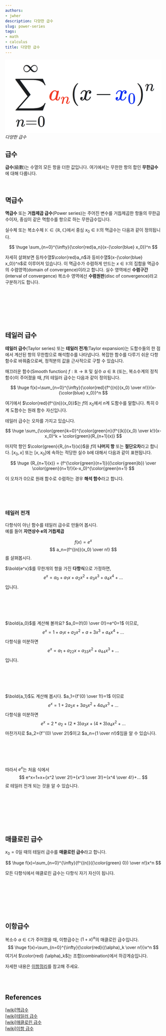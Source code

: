 ```yaml
---
authors:
- jwher
description: 다양한 급수
slug: power-series
tags:
- math
- calculus
title: 다양한 급수
---
```


![power series](power-series-formula.png)
*다양한 급수*

<!--truncate-->

## 급수
**급수**(級數)는 수열의 모든 항을 더한 값입니다.
여기에서는 무한한 항의 합인 **무한급수** 에 대해 다룹니다.

<br/>

## 멱급수
**멱급수** 또는 **거듭제곱 급수**(Power series)는 주어진 변수를 거듭제곱한 항들의 무한급수이자,
중심이 같은 멱함수를 항으로 하는 무한급수입니다.

실수체 또는 복소수체 $\mathbb{K} \in \{\mathbb{R,C}\}$에서 중심 $x_0 \in \mathbb{K}$의 멱급수는 다음과 같이 정의됩니다.

$$
\huge
\sum_{n=0}^{\infty}{\color{red}a_n}(x-{\color{blue} x_0})^n
$$

자세히 살펴보면 등차수열$\color{red}a_n$과 등비수열$(x-{\color{blue} x_0})^n$로 이루어져 있습니다.
이 멱급수가 수렴하게 만드는 $x \in \mathbb{K}$의 집합을 멱급수의 수렴영역(domain of convergence)이라고 합니다.
실수 영역에선 **수렴구간**(interval of convergence)
복소수 영역에선 **수렴원판**(disc of convergence)라고 구분하기도 합니다.

<br/><br/><br/><br/><br/><br/>

## 테일러 급수
**테일러 급수**(Taylor series) 또는 **테일러 전개**(Taylor expansion)는 도함수들의 한 점에서 계산된 항의 무한합으로 해석함수를 나타냅니다.
복잡한 함수를 다루기 쉬운 다항함수로 바꿔줌으로써, 정적분의 값을 근사적으로 구할 수 있습니다.

매끄러운 함수(Smooth function) $f:\mathbb{R} \rightarrow \mathbb{R}$ 및 실수 $a \in \mathbb{R}$
(또는, 복소수계의 정칙함수)이 주어졌을 때,
$f$의 테일러 급수는 다음과 같이 정의됩니다.

$$
\huge
f(x)=\sum_{n=0}^{\infty}{\color{red}{f^{(n)}(x_0) \over n!}}(x-{\color{blue} x_0})^n
$$

여기에서 $\color{red}{f^{(n)}(x_0)}$는 $f$의 $x_0$에서 $n$계 도함수를 말합니다.
특히 0계 도함수는 원래 함수 자신입니다.

테일러 급수는 오차를 가지고 있습니다.

$$
\huge
\sum_{\color{green}k=0}^{\color{green}n}{f^{(k)}(x_0) \over k!}(x-x_0)^k + \color{green}{R_{n+1}(x)}
$$

마지막 항인 $\color{green}{R_{n+1}(x)}$을 $f$의 **나머지 항** 또는 **절단오차**라고 합니다.
$[x_0,x]$ 또는 $[x,x_0]$에 속하는 적당한 실수 b에 대해서 다음과 같이 표현됩니다.

$$
\huge
{R_{n+1}(x)} = {f^{\color{green}(n+1)}({\color{green}b}) \over \color{green}(n+1)!}(x-x_0)^{\color{green}n+1}
$$

이 오차가 0으로 원래 함수로 수렴하는 경우 **해석 함수**라고 합니다.

<br/><br/><br/>

### 테일러 전개

다항식이 아닌 함수를 테일러 급수로 만들어 봅시다.  
예를 들어 **자연상수 e의 거듭제곱**

$$
f(x)=e^x
$$
$$
a_n={f^{(n)}(x_0) \over n!}
$$
를 살펴봅시다.

$\bold{e^x}$를 무한개의 항을 가진 **다항식**으로 가정하면,
$$
e^x=a_0+a_1x+a_2x^2+a_3x^3+a_4x^4+...
$$
입니다.

<br/><br/><br/><br/>

$\bold{a_0}$를 계산해 볼까요? $a_0={f(0) \over 0!}=e^0=1$ 이므로,
$$
e^x=1+a_1x+a_2x^2+a+3x^3+a_4x^4+...
$$
다항식을 미분하면
$$
e^x=a_1+a_22x+a_33x^2+a_44x^3+...
$$
입니다.

<br/><br/><br/><br/>

$\bold{a_1}$도 계산해 봅시다. $a_1={f'(0) \over 1!}=1$ 이므로
$$
e^x=1+2a_2x+3a_3x^2+4a_4x^3+...
$$
다항식을 미분하면
$$
e^x=2*a_2+(2*3)a_3x+(4*3)a_4x^2+...
$$
마찬가지로 $a_2={f''(0) \over 2!}$이고 $a_n={1 \over n!}$임을 알 수 있습니다.

<br/><br/><br/><br/>

따라서 $e^x$는 처음 식에서
$$
e^x=1+x+{x^2 \over 2!}+{x^3 \over 3!}+{x^4 \over 4!}+...
$$
로 테일러 전개 되는 것을 알 수 있습니다.

<br/><br/><br/><br/><br/><br/>

## 매클로린 급수
$x_0=0$일 때의 테일러 급수를 **매클로린 급수**라고 합니다.

$$
\huge
f(x)=\sum_{n=0}^{\infty}{f^{(n)}({\color{green} 0}) \over n!}x^n
$$

모든 다항식에서 매클로린 급수는 다항식 자기 자신이 됩니다.

<br/><br/><br/><br/><br/><br/>

## 이항급수

복소수 $a \in \mathbb C$가 주어졌을 때, 이항급수는 $(1+x)^\alpha$의 매클로린 급수입니다.
$$
\huge
f(x)=\sum_{n=0}^{\infty}{\color{red}{(\alpha)_k \over n!}}x^n
$$
여기서 $\color{red} (\alpha)_k$는 조합(combination)에서 하강계승입니다.

자세한 내용은 [이항정리](/posts/binomial-theorem#이항정리)를 참고해 주세요.

<br/><br/>

<!-- 조수주기
jpeg(joint photographic experts group), mpeg(moving picture experts group)
DCT(descrete cosine transform), IDCT

양자화(quantization)
색변환(RGB->YCbCr)
block splitting (nxn -> 8x8*m)
DCT
양자화 테이블
zigzag scanning
run-length encoding
huffman coding -->

## References
[[wiki]멱급수](https://ko.wikipedia.org/wiki/멱급수)  
[[wiki]테일러 급수](https://ko.wikipedia.org/wiki/테일러_급수)  
[[wiki]매클로린 급수](https://ko.wikipedia.org/wiki/매클로린_급수)  
[[wiki]이항 급수](https://ko.wikipedia.org/wiki/이항_급수)  

<!--
https://web.archive.org/web/20060821030321/http://f-cpu.seul.org/whygee/dct_fc0/dct_fc0.html
https://www.jezzamon.com/fourier/
https://studyfield.tistory.com/742
-->